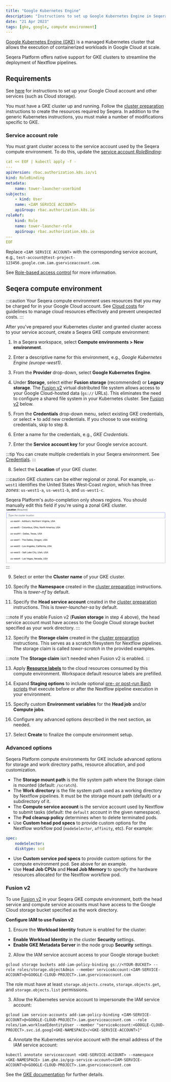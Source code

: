 ```yaml
---
title: "Google Kubernetes Engine"
description: "Instructions to set up Google Kubernetes Engine in Seqera Platform"
date: "21 Apr 2023"
tags: [gke, google, compute environment]
---
```


[Google Kubernetes Engine (GKE)](https://cloud.google.com/kubernetes-engine) is a managed Kubernetes cluster that allows the execution of containerized workloads in Google Cloud at scale.

Seqera Platform offers native support for GKE clusters to streamline the deployment of Nextflow pipelines.

## Requirements

See [here](../compute-envs/google-cloud-batch#configure-google-cloud) for instructions to set up your Google Cloud account and other services (such as Cloud storage).

You must have a GKE cluster up and running. Follow the [cluster preparation](../compute-envs/k8s#cluster-preparation) instructions to create the resources required by Seqera. In addition to the generic Kubernetes instructions, you must make a number of modifications specific to GKE.

### Service account role

You must grant cluster access to the service account used by the Seqera compute environment. To do this, update the [service account _RoleBinding_](https://cloud.google.com/kubernetes-engine/docs/how-to/role-based-access-control#rolebinding):

```yaml
cat << EOF | kubectl apply -f -
---
apiVersion: rbac.authorization.k8s.io/v1
kind: RoleBinding
metadata:
    name: tower-launcher-userbind
subjects:
    - kind: User
    name: <IAM SERVICE ACCOUNT>
    apiGroup: rbac.authorization.k8s.io
roleRef:
    kind: Role
    name: tower-launcher-role
    apiGroup: rbac.authorization.k8s.io
---
EOF
```

Replace `<IAM SERVICE ACCOUNT>` with the corresponding service account, e.g., `test-account@test-project-123456.google.com.iam.gserviceaccount.com`.

See [Role-based access control](https://cloud.google.com/kubernetes-engine/docs/how-to/role-based-access-control) for more information.

## Seqera compute environment

:::caution
Your Seqera compute environment uses resources that you may be charged for in your Google Cloud account. See [Cloud costs](../monitoring/cloud-costs) for guidelines to manage cloud resources effectively and prevent unexpected costs.
:::

After you've prepared your Kubernetes cluster and granted cluster access to your service account, create a Seqera GKE compute environment:

1. In a Seqera workspace, select **Compute environments > New environment**.

2. Enter a descriptive name for this environment, e.g., _Google Kubernetes Engine (europe-west1)_.

3. From the **Provider** drop-down, select **Google Kubernetes Engine**.

4. Under **Storage**, select either **Fusion storage** (recommended) or **Legacy storage**. The [Fusion v2](../supported_software/fusion/fusion) virtual distributed file system allows access to your Google Cloud-hosted data (`gs://` URLs). This eliminates the need to configure a shared file system in your Kubernetes cluster. See [Fusion v2](#fusion-v2) below.

5. From the **Credentials** drop-down menu, select existing GKE credentials, or select **+** to add new credentials. If you choose to use existing credentials, skip to step 8.

6. Enter a name for the credentials, e.g., _GKE Credentials_.

7. Enter the **Service account key** for your Google service account.

:::tip
You can create multiple credentials in your Seqera environment. See [Credentials](../credentials/overview).
:::

8. Select the **Location** of your GKE cluster.

:::caution
GKE clusters can be either regional or zonal. For example, `us-west1` identifies the United States West-Coast _region_, which has three _zones_: `us-west1-a`, `us-west1-b`, and `us-west1-c`.

Seqera Platform's auto-completion only shows regions. You should manually edit this field if you're using a zonal GKE cluster.
![](./_images/gke_regions.png)
:::

9. Select or enter the **Cluster name** of your GKE cluster.

10. Specify the **Namespace** created in the [cluster preparation](../compute-envs/k8s#cluster-preparation) instructions. This is _tower-nf_ by default.

11. Specify the **Head service account** created in the [cluster preparation](../compute-envs/k8s#cluster-preparation) instructions. This is _tower-launcher-sa_ by default.

:::note
If you enable Fusion v2 (**Fusion storage** in step 4 above), the head service account must have access to the Google Cloud storage bucket specified as your work directory.
:::

12. Specify the **Storage claim** created in the [cluster preparation](../compute-envs/k8s#cluster-preparation) instructions. This serves as a scratch filesystem for Nextflow pipelines. The storage claim is called _tower-scratch_ in the provided examples.

:::note
The **Storage claim** isn't needed when Fusion v2 is enabled.
:::

13. Apply [**Resource labels**](../resource-labels/overview) to the cloud resources consumed by this compute environment. Workspace default resource labels are prefilled.

14. Expand **Staging options** to include optional [pre- or post-run Bash scripts](../launch/advanced#pre-and-post-run-scripts) that execute before or after the Nextflow pipeline execution in your environment.

15. Specify custom **Environment variables** for the **Head job** and/or **Compute jobs**.

16. Configure any advanced options described in the next section, as needed.

17. Select **Create** to finalize the compute environment setup.

### Advanced options

Seqera Platform compute environments for GKE include advanced options for storage and work directory paths, resource allocation, and pod customization.

- The **Storage mount path** is the file system path where the Storage claim is mounted (default: `/scratch`).
- The **Work directory** is the file system path used as a working directory by Nextflow pipelines. It must be the storage mount path (default) or a subdirectory of it.
- The **Compute service account** is the service account used by Nextflow to submit tasks (default: the `default` account in the given namespace).
- The **Pod cleanup policy** determines when to delete terminated pods.
- Use **Custom head pod specs** to provide custom options for the Nextflow workflow pod (`nodeSelector`, `affinity`, etc). For example:

```yaml
spec:
    nodeSelector:
    disktype: ssd
```

- Use **Custom service pod specs** to provide custom options for the compute environment pod. See above for an example.
- Use **Head Job CPUs** and **Head Job Memory** to specify the hardware resources allocated for the Nextflow workflow pod.

<!--revisit for k8s CE pages consolidation:

Fusion v2 config options

Did you actually follow this steps during your review?

When I set up my EKS installation a while ago (following @bentsherman 's guide here: https://seqera.io/blog/deploying-nextflow-on-amazon-eks/) I ran into difficulties getting the Tower-EKS link up and had to go off-script to get things working.

We should probably verify nothing changes depending on EKS version (e.g. 1.25). @enekui-->

### Fusion v2

To use [Fusion v2](../supported_software/fusion/fusion) in your Seqera GKE compute environment, both the head service and compute service accounts must have access to the Google Cloud storage bucket specified as the work directory.

**Configure IAM to use Fusion v2**

1. Ensure the **Workload Identity** feature is enabled for the cluster:

- **Enable Workload Identity** in the cluster **Security** settings.
- **Enable GKE Metadata Server** in the node group **Security** settings.

2. Allow the IAM service account access to your Google storage bucket:

```shell
gcloud storage buckets add-iam-policy-binding gs://<YOUR-BUCKET> --role roles/storage.objectAdmin --member serviceAccount:<IAM-SERVICE-ACCOUNT>@<GOOGLE-CLOUD-PROJECT>.iam.gserviceaccount.com
```

The role must have at least `storage.objects.create`, `storage.objects.get`, and `storage.objects.list` permissions.

3. Allow the Kubernetes service account to impersonate the IAM service account:

```shell
gcloud iam service-accounts add-iam-policy-binding <IAM-SERVICE-ACCOUNT>@<GOOGLE-CLOUD-PROJECT>.iam.gserviceaccount.com --role roles/iam.workloadIdentityUser --member "serviceAccount:<GOOGLE-CLOUD-PROJECT>.svc.id.goog[<GKE-NAMESPACE>/<GKE-SERVICE-ACCOUNT>]"
```

4. Annotate the Kubernetes service account with the email address of the IAM service account:

```shell
kubectl annotate serviceaccount <GKE-SERVICE-ACCOUNT> --namespace <GKE-NAMESPACE> iam.gke.io/gcp-service-account=<IAM-SERVICE-ACCOUNT>@<GOOGLE-CLOUD-PROJECT>.iam.gserviceaccount.com
```

See the [GKE documentation](https://cloud.google.com/kubernetes-engine/docs/how-to/workload-identity#authenticating_to) for further details.
